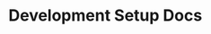 # Development Setup Docs

<!-- # TODO: Summarize available setup guides (local, cloud) and when to use each. -->
<!-- # TODO: Provide navigation pointers to related tooling and configuration docs. -->
<!-- # TODO: Note responsibilities for keeping setup information current. -->
